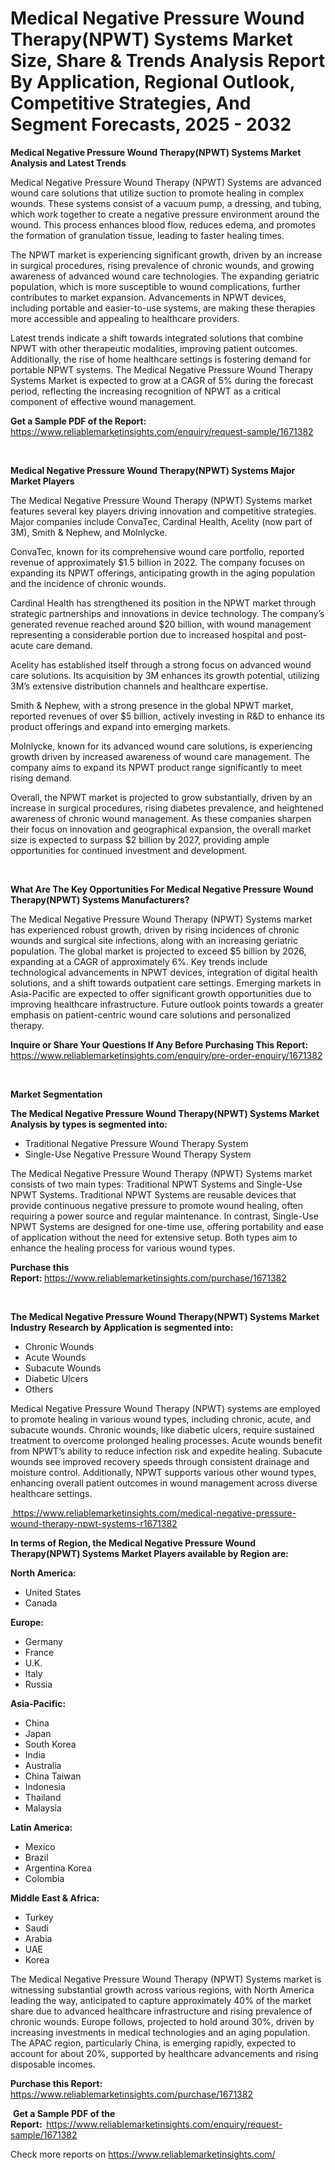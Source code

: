 <p><h1>Medical Negative Pressure Wound Therapy(NPWT) Systems Market Size, Share & Trends Analysis Report By Application, Regional Outlook, Competitive Strategies, And Segment Forecasts, 2025 - 2032</h1></p><p><strong>Medical Negative Pressure Wound Therapy(NPWT) Systems Market Analysis and Latest Trends</strong></p>
<p><p>Medical Negative Pressure Wound Therapy (NPWT) Systems are advanced wound care solutions that utilize suction to promote healing in complex wounds. These systems consist of a vacuum pump, a dressing, and tubing, which work together to create a negative pressure environment around the wound. This process enhances blood flow, reduces edema, and promotes the formation of granulation tissue, leading to faster healing times.</p><p>The NPWT market is experiencing significant growth, driven by an increase in surgical procedures, rising prevalence of chronic wounds, and growing awareness of advanced wound care technologies. The expanding geriatric population, which is more susceptible to wound complications, further contributes to market expansion. Advancements in NPWT devices, including portable and easier-to-use systems, are making these therapies more accessible and appealing to healthcare providers.</p><p>Latest trends indicate a shift towards integrated solutions that combine NPWT with other therapeutic modalities, improving patient outcomes. Additionally, the rise of home healthcare settings is fostering demand for portable NPWT systems. The Medical Negative Pressure Wound Therapy Systems Market is expected to grow at a CAGR of 5% during the forecast period, reflecting the increasing recognition of NPWT as a critical component of effective wound management.</p></p>
<p><strong>Get a Sample PDF of the Report:&nbsp;</strong> <a href="https://www.reliablemarketinsights.com/enquiry/request-sample/1671382?utm_campaign=3257&utm_medium=2&utm_source=Github&utm_content=ia&utm_term=25032025&utm_id=medical-negative-pressure-wound-therapynpwt-systems">https://www.reliablemarketinsights.com/enquiry/request-sample/1671382</a></p>
<p>&nbsp;</p>
<p><strong>Medical Negative Pressure Wound Therapy(NPWT) Systems Major Market Players</strong></p>
<p><p>The Medical Negative Pressure Wound Therapy (NPWT) Systems market features several key players driving innovation and competitive strategies. Major companies include ConvaTec, Cardinal Health, Acelity (now part of 3M), Smith & Nephew, and Molnlycke.</p><p>ConvaTec, known for its comprehensive wound care portfolio, reported revenue of approximately $1.5 billion in 2022. The company focuses on expanding its NPWT offerings, anticipating growth in the aging population and the incidence of chronic wounds.</p><p>Cardinal Health has strengthened its position in the NPWT market through strategic partnerships and innovations in device technology. The company’s generated revenue reached around $20 billion, with wound management representing a considerable portion due to increased hospital and post-acute care demand.</p><p>Acelity has established itself through a strong focus on advanced wound care solutions. Its acquisition by 3M enhances its growth potential, utilizing 3M’s extensive distribution channels and healthcare expertise.</p><p>Smith & Nephew, with a strong presence in the global NPWT market, reported revenues of over $5 billion, actively investing in R&D to enhance its product offerings and expand into emerging markets.</p><p>Molnlycke, known for its advanced wound care solutions, is experiencing growth driven by increased awareness of wound care management. The company aims to expand its NPWT product range significantly to meet rising demand.</p><p>Overall, the NPWT market is projected to grow substantially, driven by an increase in surgical procedures, rising diabetes prevalence, and heightened awareness of chronic wound management. As these companies sharpen their focus on innovation and geographical expansion, the overall market size is expected to surpass $2 billion by 2027, providing ample opportunities for continued investment and development.</p></p>
<p>&nbsp;</p>
<p><strong>What Are The Key Opportunities For Medical Negative Pressure Wound Therapy(NPWT) Systems Manufacturers?</strong></p>
<p><p>The Medical Negative Pressure Wound Therapy (NPWT) Systems market has experienced robust growth, driven by rising incidences of chronic wounds and surgical site infections, along with an increasing geriatric population. The global market is projected to exceed $5 billion by 2026, expanding at a CAGR of approximately 6%. Key trends include technological advancements in NPWT devices, integration of digital health solutions, and a shift towards outpatient care settings. Emerging markets in Asia-Pacific are expected to offer significant growth opportunities due to improving healthcare infrastructure. Future outlook points towards a greater emphasis on patient-centric wound care solutions and personalized therapy.</p></p>
<p><strong>Inquire or Share Your Questions If Any Before Purchasing This Report:</strong> <a href="https://www.reliablemarketinsights.com/enquiry/pre-order-enquiry/1671382?utm_campaign=3257&utm_medium=2&utm_source=Github&utm_content=ia&utm_term=25032025&utm_id=medical-negative-pressure-wound-therapynpwt-systems">https://www.reliablemarketinsights.com/enquiry/pre-order-enquiry/1671382</a></p>
<p>&nbsp;</p>
<p><strong>Market Segmentation</strong></p>
<p><strong>The Medical Negative Pressure Wound Therapy(NPWT) Systems Market Analysis by types is segmented into:</strong></p>
<p><ul><li>Traditional Negative Pressure Wound Therapy System</li><li>Single-Use Negative Pressure Wound Therapy System</li></ul></p>
<p><p>The Medical Negative Pressure Wound Therapy (NPWT) Systems market consists of two main types: Traditional NPWT Systems and Single-Use NPWT Systems. Traditional NPWT Systems are reusable devices that provide continuous negative pressure to promote wound healing, often requiring a power source and regular maintenance. In contrast, Single-Use NPWT Systems are designed for one-time use, offering portability and ease of application without the need for extensive setup. Both types aim to enhance the healing process for various wound types.</p></p>
<p><strong>Purchase this Report:&nbsp;</strong><a href="https://www.reliablemarketinsights.com/purchase/1671382?utm_campaign=3257&utm_medium=2&utm_source=Github&utm_content=ia&utm_term=25032025&utm_id=medical-negative-pressure-wound-therapynpwt-systems">https://www.reliablemarketinsights.com/purchase/1671382</a></p>
<p>&nbsp;</p>
<p><strong>The Medical Negative Pressure Wound Therapy(NPWT) Systems Market Industry Research by Application is segmented into:</strong></p>
<p><ul><li>Chronic Wounds</li><li>Acute Wounds</li><li>Subacute Wounds</li><li>Diabetic Ulcers</li><li>Others</li></ul></p>
<p><p>Medical Negative Pressure Wound Therapy (NPWT) systems are employed to promote healing in various wound types, including chronic, acute, and subacute wounds. Chronic wounds, like diabetic ulcers, require sustained treatment to overcome prolonged healing processes. Acute wounds benefit from NPWT’s ability to reduce infection risk and expedite healing. Subacute wounds see improved recovery speeds through consistent drainage and moisture control. Additionally, NPWT supports various other wound types, enhancing overall patient outcomes in wound management across diverse healthcare settings.</p></p>
<p><a href="https://www.reliablemarketinsights.com/medical-negative-pressure-wound-therapy-npwt-systems-r1671382?utm_campaign=3257&utm_medium=2&utm_source=Github&utm_content=ia&utm_term=25032025&utm_id=medical-negative-pressure-wound-therapynpwt-systems">&nbsp;https://www.reliablemarketinsights.com/medical-negative-pressure-wound-therapy-npwt-systems-r1671382</a></p>
<p><strong>In terms of Region, the Medical Negative Pressure Wound Therapy(NPWT) Systems Market Players available by Region are:</strong></p>
<p>
    <p> <strong> North America: </strong>
        <ul>
            <li>United States</li>
            <li>Canada</li>
        </ul>
        </p> 
    <p> <strong> Europe: </strong>
        <ul>
            <li>Germany</li>
            <li>France</li>
            <li>U.K.</li>
            <li>Italy</li>
            <li>Russia</li>
        </ul>
        </p> 
    <p> <strong> Asia-Pacific: </strong>
        <ul>
            <li>China</li>
            <li>Japan</li>
            <li>South Korea</li>
            <li>India</li>
            <li>Australia</li>
            <li>China Taiwan</li>
            <li>Indonesia</li>
            <li>Thailand</li>
            <li>Malaysia</li>
        </ul>
        </p> 
    <p> <strong> Latin America: </strong>
        <ul>
            <li>Mexico</li>
            <li>Brazil</li>
            <li>Argentina Korea</li>
            <li>Colombia</li>
        </ul>
        </p> 
    <p> <strong> Middle East & Africa: </strong>
        <ul>
            <li>Turkey</li>
            <li>Saudi</li>
            <li>Arabia</li>
            <li>UAE</li>
            <li>Korea</li>
        </ul>
    </p>
    </p>
<p><p>The Medical Negative Pressure Wound Therapy (NPWT) Systems market is witnessing substantial growth across various regions, with North America leading the way, anticipated to capture approximately 40% of the market share due to advanced healthcare infrastructure and rising prevalence of chronic wounds. Europe follows, projected to hold around 30%, driven by increasing investments in medical technologies and an aging population. The APAC region, particularly China, is emerging rapidly, expected to account for about 20%, supported by healthcare advancements and rising disposable incomes.</p></p>
<p><strong>Purchase this Report: </strong><a href="https://www.reliablemarketinsights.com/purchase/1671382?utm_campaign=3257&utm_medium=2&utm_source=Github&utm_content=ia&utm_term=25032025&utm_id=medical-negative-pressure-wound-therapynpwt-systems">https://www.reliablemarketinsights.com/purchase/1671382</a></p>
<p>&nbsp;<strong>Get a Sample PDF of the Report:&nbsp;&nbsp;</strong><a href="https://www.reliablemarketinsights.com/enquiry/request-sample/1671382?utm_campaign=3257&utm_medium=2&utm_source=Github&utm_content=ia&utm_term=25032025&utm_id=medical-negative-pressure-wound-therapynpwt-systems">https://www.reliablemarketinsights.com/enquiry/request-sample/1671382</a></p>
<p><strong></strong></p>
<p>Check more reports on <a href="https://www.reliablemarketinsights.com/?utm_campaign=3257&utm_medium=2&utm_source=Github&utm_content=ia&utm_term=25032025&utm_id=medical-negative-pressure-wound-therapynpwt-systems">https://www.reliablemarketinsights.com/</a></p>